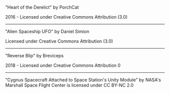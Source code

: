 "Heart of the Derelict"
by PorchCat

2016 - Licensed under
Creative Commons
Attribution (3.0)

---

"Alien Spaceship UFO"
by Daniel Simion

Licensed under
Creative Commons
Attribution (3.0)

---

"Reverse Blip"
by Breviceps

2018 - Licensed under
Creative Commons
Attribution 0

---

"Cygnus Spacecraft Attached to Space Station's Unity Module" by NASA's Marshall Space Flight Center is licensed under CC BY-NC 2.0
